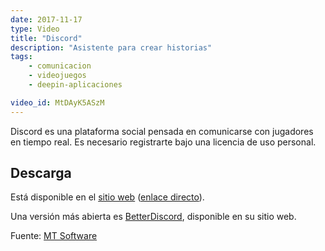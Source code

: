 ```yaml
---
date: 2017-11-17
type: Video
title: "Discord"
description: "Asistente para crear historias"
tags:
    - comunicacion
    - videojuegos
    - deepin-aplicaciones

video_id: MtDAyK5ASzM
---
```


Discord es una plataforma social pensada en comunicarse con jugadores en tiempo real. Es necesario registrarte bajo una licencia de uso personal.

## Descarga

Está disponible en el [sitio web](https://discordapp.com/download) ([enlace directo](https://discordapp.com/api/download?platform=linux&format=deb)).

Una versión más abierta es [BetterDiscord](https://betterdiscord.net/home/), disponible en su sitio web.

Fuente: [MT Software](https://www.youtube.com/channel/UCFI-qu1msywPgN6jDgEM_ig)
